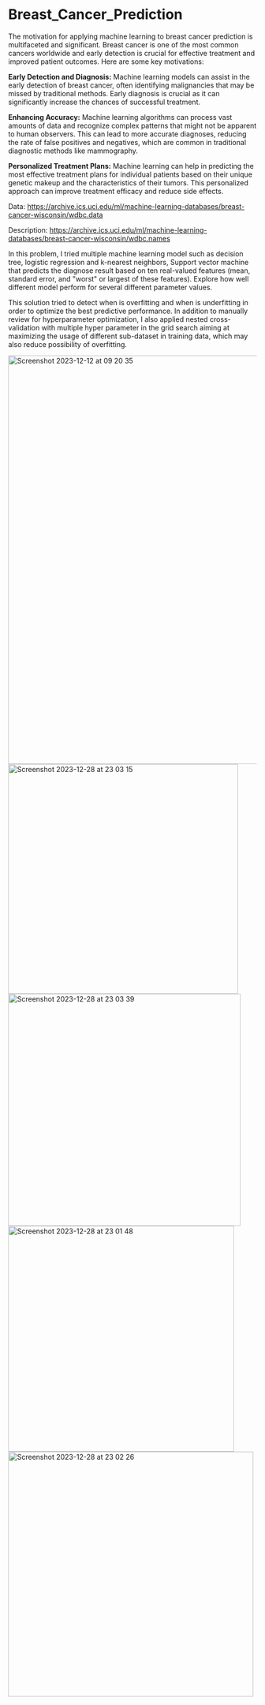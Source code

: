 # Breast_Cancer_Prediction



The motivation for applying machine learning to breast cancer prediction is multifaceted and significant. Breast cancer is one of the most common cancers worldwide and early detection is crucial for effective treatment and improved patient outcomes. Here are some key motivations:

**Early Detection and Diagnosis:** Machine learning models can assist in the early detection of breast cancer, often identifying malignancies that may be missed by traditional methods. Early diagnosis is crucial as it can significantly increase the chances of successful treatment.

**Enhancing Accuracy:** Machine learning algorithms can process vast amounts of data and recognize complex patterns that might not be apparent to human observers. This can lead to more accurate diagnoses, reducing the rate of false positives and negatives, which are common in traditional diagnostic methods like mammography.

**Personalized Treatment Plans:** Machine learning can help in predicting the most effective treatment plans for individual patients based on their unique genetic makeup and the characteristics of their tumors. This personalized approach can improve treatment efficacy and reduce side effects.

Data: https://archive.ics.uci.edu/ml/machine-learning-databases/breast-cancer-wisconsin/wdbc.data

Description: https://archive.ics.uci.edu/ml/machine-learning-databases/breast-cancer-wisconsin/wdbc.names

In this problem, I tried multiple machine learning model such as decision tree, logistic regression and k-nearest neighbors, Support vector machine that predicts the diagnose
result based on ten real-valued features (mean, standard error, and "worst" or largest of these features).
Explore how well different model perform for several different parameter values. 

This solution tried to detect when is overfitting and when is underfitting in order to optimize the best predictive performance. 
In addition to manually review for hyperparameter optimization, I also applied nested cross-validation with multiple hyper parameter in the grid search aiming at maximizing the usage of different sub-dataset in training data, which may also reduce possibility of overfitting.

<img width="829" alt="Screenshot 2023-12-12 at 09 20 35" src="https://github.com/trungle14/Breast_Cancer_Prediction/assets/143222481/7422ed4f-7515-4caa-93b1-c93a298f870d">


<img width="466" alt="Screenshot 2023-12-28 at 23 03 15" src="https://github.com/trungle14/Breast_Cancer_Prediction/assets/143222481/a9421e98-9dc9-4d09-8d26-82f624bc35be">

<img width="471" alt="Screenshot 2023-12-28 at 23 03 39" src="https://github.com/trungle14/Breast_Cancer_Prediction/assets/143222481/4e5ba535-af8b-415f-b53a-a93dd189d1ab">

<img width="458" alt="Screenshot 2023-12-28 at 23 01 48" src="https://github.com/trungle14/Breast_Cancer_Prediction/assets/143222481/507757f7-2859-47fd-9a6c-0e08abc89cef">

<img width="497" alt="Screenshot 2023-12-28 at 23 02 26" src="https://github.com/trungle14/Breast_Cancer_Prediction/assets/143222481/0a728246-5f43-48be-807b-3fd125e183a2">
